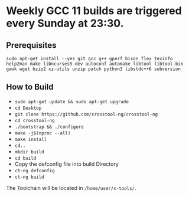 # Weekly GCC 11 builds are triggered every Sunday at 23:30.

## Prerequisites

`sudo apt-get install --yes git gcc g++ gperf bison flex texinfo help2man make libncurses5-dev autoconf automake libtool libtool-bin gawk wget bzip2 xz-utils unzip patch python3 libstdc++6 subversion`


## How to Build

* `sudo apt-get update && sudo apt-get upgrade`
* `cd Desktop`
* `git clone https://github.com/crosstool-ng/crosstool-ng`
* `cd crosstool-ng`
* `./bootstrap && ./configure`
* `make -j$(nproc --all)`
* `make install`
* `cd..`
* `mkdir build`
* `cd build`
* Copy the defconfig file into build Directory
* `ct-ng defconfig`
* `ct-ng build`

The Toolchain will be located in `/home/user/x-tools/`.
